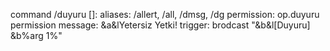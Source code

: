 command /duyuru [<text>]:
      aliases: /allert, /all, /dmsg, /dg
      permission: op.duyuru
      permission message: &a&lYetersiz Yetki!
      trigger:
          brodcast "&b&l[Duyuru] &b%arg 1%"
